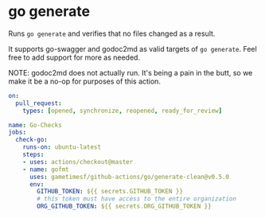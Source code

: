 # go generate

Runs `go generate` and verifies that no files changed as a result.

It supports go-swagger and godoc2md as valid targets of `go generate`. Feel free to add support for more as needed.

NOTE: godoc2md does not actually run. It's being a pain in the butt, so we make it be a no-op for purposes of this action.

```yml
on:
  pull_request:
    types: [opened, synchronize, reopened, ready_for_review]

name: Go-Checks
jobs:
  check-go:
    runs-on: ubuntu-latest
    steps:
    - uses: actions/checkout@master
    - name: gofmt
      uses: gametimesf/github-actions/go/generate-clean@v0.5.0
      env:
        GITHUB_TOKEN: ${{ secrets.GITHUB_TOKEN }}
        # this token must have access to the entire organization
        ORG_GITHUB_TOKEN: ${{ secrets.ORG_GITHUB_TOKEN }}
```
